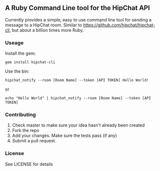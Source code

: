 ## A Ruby Command Line tool for the HipChat API

Currently provides a simple, easy to use command line tool for sending a message to a HipChat room. Similar to https://github.com/hipchat/hipchat-cli, but about a billion times more Ruby.

### Useage

Install the gem:

    gem install hipchat-cli

Use the bin:

    hipchat_notify --room [Room Name] --token [API TOKEN] Hello World!
    
or 

    echo "Hello World" | hipchat_notify --room [Room Name] --token [API TOKEN]


### Contributing

1. Check master to make sure your idea hasn't already been created
2. Fork the repo
3. Add your changes. Make sure the tests pass (if any)
4. Submit a pull request.

### License

See LICENSE for details
